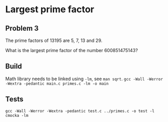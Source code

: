 # Largest prime factor
## Problem 3
The prime factors of 13195 are 5, 7, 13 and 29.

What is the largest prime factor of the number 600851475143?

## Build
Math library needs to be linked using `-lm`, see `man sqrt`.
`gcc -Wall -Werror -Wextra -pedantic main.c primes.c -lm -o main`

## Tests
`gcc -Wall -Werror -Wextra -pedantic test.c ../primes.c -o test -l cmocka -lm`